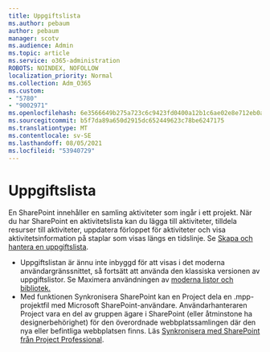 ```yaml
---
title: Uppgiftslista
ms.author: pebaum
author: pebaum
manager: scotv
ms.audience: Admin
ms.topic: article
ms.service: o365-administration
ROBOTS: NOINDEX, NOFOLLOW
localization_priority: Normal
ms.collection: Adm_O365
ms.custom:
- "5780"
- "9002971"
ms.openlocfilehash: 6e3566649b275a723c6c9423fd0400a12b1c6ae02e8e712eb0acc611720c72d9
ms.sourcegitcommit: b5f7da89a650d2915dc652449623c78be6247175
ms.translationtype: MT
ms.contentlocale: sv-SE
ms.lasthandoff: 08/05/2021
ms.locfileid: "53940729"
---
```

# <a name="task-list"></a>Uppgiftslista

En SharePoint innehåller en samling aktiviteter som ingår i ett projekt. När du har SharePoint en aktivitetslista kan du lägga till aktiviteter, tilldela resurser till aktiviteter, uppdatera förloppet för aktiviteter och visa aktivitetsinformation på staplar som visas längs en tidslinje. Se [Skapa och hantera en uppgiftslista](https://support.microsoft.com/office/466ad207-46fd-4c77-9af1-41bc23cec21a).  

-   Uppgiftslistan är ännu inte inbyggd för att visas i det moderna användargränssnittet, så fortsätt att använda den klassiska versionen av uppgiftslistor. Se Maximera användningen av [moderna listor och bibliotek.](https://docs.microsoft.com/sharepoint/dev/transform/modernize-userinterface-lists-and-libraries)
-   Med funktionen Synkronisera SharePoint kan en Project dela en .mpp-projektfil med Microsoft SharePoint-användare. Användarhanteraren Project vara en del av gruppen ägare i SharePoint (eller åtminstone ha designerbehörighet) för den överordnade webbplatssamlingen där den nya eller befintliga webbplatsen finns. Läs [Synkronisera med SharePoint från Project Professional](https://docs.microsoft.com/office/troubleshoot/project/sync-with-tasks-from-project).